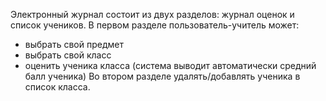 Электронный журнал состоит из двух разделов: журнал оценок и список учеников.
В первом разделе пользователь-учитель может:
- выбрать свой предмет
- выбрать свой класс
- оценить ученика класса (система выводит автоматически средний балл ученика)
Во втором разделе удалять/добавлять ученика в список класса.
